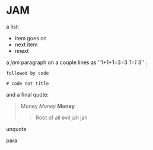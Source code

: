 # JAM

a list:
* item
goes on
* next item
* nnext

a *jam* paragraph
on a couple lines
as ''1+1+1=3=3 *1=1* 3'' .

```
followed by code

# code not title
```
and a final quote:

> Money
> *Money*
> **Money**
> > Root of all
> > evil
> jah 
> jah

unquote

para
